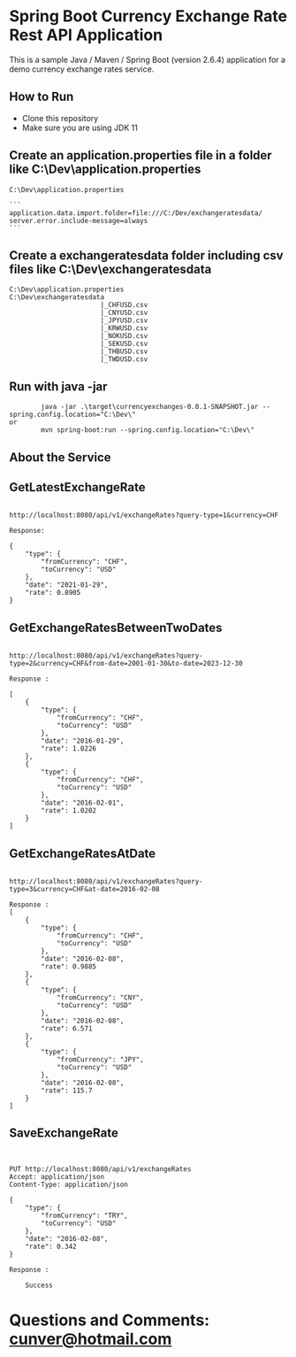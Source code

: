 # Spring Boot Currency Exchange Rate Rest API Application 

This is a sample Java / Maven / Spring Boot (version 2.6.4) application for a demo currency exchange rates service. 

## How to Run

* Clone this repository
* Make sure you are using JDK 11 

## Create an application.properties file in a folder like C:\Dev\application.properties

    C:\Dev\application.properties
    
    ```
    application.data.import.folder=file:///C:/Dev/exchangeratesdata/
    server.error.include-message=always
    ```
## Create a exchangeratesdata folder including csv files like C:\Dev\exchangeratesdata
    
    C:\Dev\application.properties
    C:\Dev\exchangeratesdata
                           |_CHFUSD.csv
                           |_CNYUSD.csv
                           |_JPYUSD.csv
                           |_KRWUSD.csv
                           |_NOKUSD.csv
                           |_SEKUSD.csv
                           |_THBUSD.csv
                           |_TWDUSD.csv

## Run with java -jar
```
        java -jar .\target\currencyexchanges-0.0.1-SNAPSHOT.jar --spring.config.location="C:\Dev\"
or
        mvn spring-boot:run --spring.config.location="C:\Dev\"
```

## About the Service

## GetLatestExchangeRate

```

http://localhost:8080/api/v1/exchangeRates?query-type=1&currency=CHF

Response: 

{
    "type": {
        "fromCurrency": "CHF",
        "toCurrency": "USD"
    },
    "date": "2021-01-29",
    "rate": 0.8905
}

```


## GetExchangeRatesBetweenTwoDates

```

http://localhost:8080/api/v1/exchangeRates?query-type=2&currency=CHF&from-date=2001-01-30&to-date=2023-12-30

Response : 

[
    {
        "type": {
            "fromCurrency": "CHF",
            "toCurrency": "USD"
        },
        "date": "2016-01-29",
        "rate": 1.0226
    },
    {
        "type": {
            "fromCurrency": "CHF",
            "toCurrency": "USD"
        },
        "date": "2016-02-01",
        "rate": 1.0202
    }
]

```

## GetExchangeRatesAtDate

```

http://localhost:8080/api/v1/exchangeRates?query-type=3&currency=CHF&at-date=2016-02-08

Response : 
[
    {
        "type": {
            "fromCurrency": "CHF",
            "toCurrency": "USD"
        },
        "date": "2016-02-08",
        "rate": 0.9885
    },
    {
        "type": {
            "fromCurrency": "CNY",
            "toCurrency": "USD"
        },
        "date": "2016-02-08",
        "rate": 6.571
    },
    {
        "type": {
            "fromCurrency": "JPY",
            "toCurrency": "USD"
        },
        "date": "2016-02-08",
        "rate": 115.7
    }
]

```

## SaveExchangeRate

```


PUT http://localhost:8080/api/v1/exchangeRates
Accept: application/json
Content-Type: application/json

{
    "type": {
        "fromCurrency": "TRY",
        "toCurrency": "USD"
    },
    "date": "2016-02-08",
    "rate": 0.342
}

Response :
    
    Success
```

# Questions and Comments: cunver@hotmail.com

